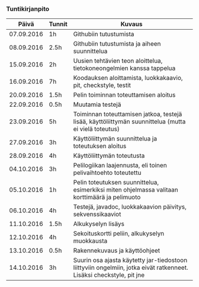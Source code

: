 ### Tuntikirjanpito
Päivä | Tunnit | Kuvaus
------------|-------|------
07.09.2016 | 1h | Githubiin tutustumista
08.09.2016 | 2.5h |Githubiin tutustumista ja aiheen suunnittelua
15.09.2016 | 2h | Uusien tehtävien teon aloittelua, tietokoneongelmien kanssa tappelua
16.09.2016 | 7h | Koodauksen aloittamista, luokkakaavio, pit, checkstyle, testit
20.09.2016 | 1.5h | Pelin toiminnan toteuttamisen aloitus
22.09.2016 | 0.5h | Muutamia testejä 
23.09.2016 | 5h | Toiminnan toteuttamisen jatkoa, testejä lisää, käyttöliittymän suunnittelua (mutta ei vielä toteutus)
27.09.2016 | 3h | Käyttöliittymän suunnittelua ja toteutuksen aloitus
28.09.2016 | 4h | Käyttöliittymän toteutusta
04.10.2016 | 3h | Pelilogiikan laajennusta, eli toinen pelivaihtoehto toteutettu
05.10.2016 | 1h | Pelin toteutuksen suunnittelua, esimerkiksi miten ohjelmassa valitaan korttimäärä ja pelimuoto
06.10.2016 | 4h | Testejä, javadoc, luokkakaavion päivitys, sekvenssikaaviot
11.10.2016 | 1.5h | Alkukyselyn lisäys
12.10.2016 | 4h | Sekoituskortti peliin, alkukyselyn muokkausta
13.10.2016 | 0.5h | Rakennekuvaus ja käyttöohjeet
14.10.2016 | 3h | Suurin osa ajasta käytetty jar-tiedostoon liittyviin ongelmiin, jotka eivät ratkenneet. Lisäksi checkstyle, pit jne
